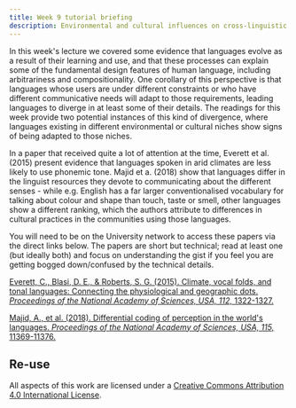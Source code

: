 ```yaml
---
title: Week 9 tutorial briefing
description: Environmental and cultural influences on cross-linguistic variation
---
```


In this week's lecture we covered some evidence that languages evolve as a result of their learning and use, and that these processes can explain some of the fundamental design features of human language, including arbitrariness and compositionality. One corollary of this perspective is that languages whose users are under different constraints or who have different communicative needs will adapt to those requirements, leading languages to diverge in at least some of their details. The readings for this week provide two potential instances of this kind of divergence, where languages existing in different environmental or cultural niches show signs of being adapted to those niches. 

In a paper that received quite a lot of attention at the time, Everett et al. (2015) present evidence that languages spoken in arid climates are less likely to use phonemic tone. Majid et a. (2018) show that languages differ in the linguist resources they devote to communicating about the different senses - while e.g. English has a far larger conventionalised vocabulary for talking about colour and shape than touch, taste or smell, other languages show a different ranking, which the authors attribute to differences in cultural practices in the communities using those languages.

You will need to be on the University network to access these papers via the direct links below. The papers are short but technical; read at least one (but ideally both) and focus on understanding the gist if you feel you are getting bogged down/confused by the technical details.

[Everett, C., Blasi, D. E., & Roberts, S. G. (2015). Climate, vocal folds, and tonal languages: Connecting the physiological and geographic dots. <i>Proceedings of the National Academy of Sciences, USA, 112,</i> 1322-1327.](https://doi.org/10.1073/pnas.1417413112)

[Majid, A., et al. (2018). Differential coding of perception in the world's languages. <i>Proceedings of the National Academy of Sciences, USA, 115,</i> 11369-11376.](https://doi.org/10.1073/pnas.1720419115)


## Re-use

All aspects of this work are licensed under a [Creative Commons Attribution 4.0 International License](http://creativecommons.org/licenses/by/4.0/).
